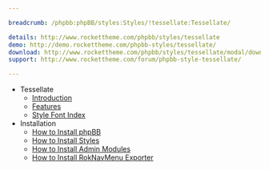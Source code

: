 ```yaml
---

breadcrumb: /phpbb:phpBB/styles:Styles/!tessellate:Tessellate/

details: http://www.rockettheme.com/phpbb/styles/tessellate
demo: http://demo.rockettheme.com/phpbb-styles/tessellate/
download: http://www.rockettheme.com/phpbb/styles/tessellate/modal/downloads
support: http://www.rockettheme.com/forum/phpbb-style-tessellate/

---
```


* Tessellate
	* [Introduction](INDEX.md#introduction)
	* [Features](INDEX.md#features)
    * [Style Font Index](../../../technical_tips/general/font_index.md)
* Installation
	* [How to Install phpBB](../../start/install.md)
	* [How to Install Styles](../../start/styles.md)
	* [How to Install Admin Modules](../../start/styles.md#installing-administrative-modules)
	* [How to Install RokNavMenu Exporter](../../modules/roknavmenu.md)